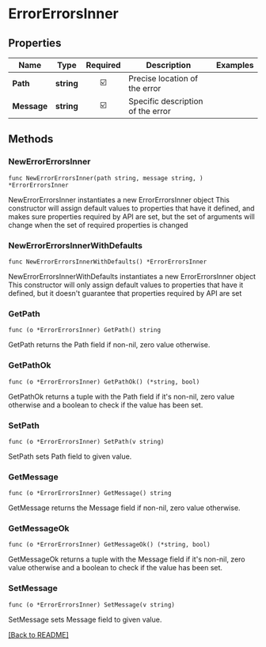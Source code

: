 # ErrorErrorsInner


## Properties
| Name | Type | Required | Description | Examples |
|------------|:-------------:|:-------------:|-------------|:-------------:|
| **Path** | **string** | ☑️ | Precise location of the error |  |
| **Message** | **string** | ☑️ | Specific description of the error |  |

## Methods

### NewErrorErrorsInner

`func NewErrorErrorsInner(path string, message string, ) *ErrorErrorsInner`

NewErrorErrorsInner instantiates a new ErrorErrorsInner object
This constructor will assign default values to properties that have it defined,
and makes sure properties required by API are set, but the set of arguments
will change when the set of required properties is changed

### NewErrorErrorsInnerWithDefaults

`func NewErrorErrorsInnerWithDefaults() *ErrorErrorsInner`

NewErrorErrorsInnerWithDefaults instantiates a new ErrorErrorsInner object
This constructor will only assign default values to properties that have it defined,
but it doesn't guarantee that properties required by API are set

### GetPath

`func (o *ErrorErrorsInner) GetPath() string`

GetPath returns the Path field if non-nil, zero value otherwise.

### GetPathOk

`func (o *ErrorErrorsInner) GetPathOk() (*string, bool)`

GetPathOk returns a tuple with the Path field if it's non-nil, zero value otherwise
and a boolean to check if the value has been set.

### SetPath

`func (o *ErrorErrorsInner) SetPath(v string)`

SetPath sets Path field to given value.


### GetMessage

`func (o *ErrorErrorsInner) GetMessage() string`

GetMessage returns the Message field if non-nil, zero value otherwise.

### GetMessageOk

`func (o *ErrorErrorsInner) GetMessageOk() (*string, bool)`

GetMessageOk returns a tuple with the Message field if it's non-nil, zero value otherwise
and a boolean to check if the value has been set.

### SetMessage

`func (o *ErrorErrorsInner) SetMessage(v string)`

SetMessage sets Message field to given value.



[[Back to README]](../../README.md)


